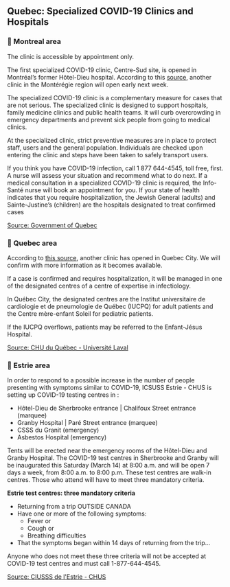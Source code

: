 ## Quebec: Specialized COVID-19 Clinics and Hospitals

### 📍 Montreal area

The clinic is accessible by appointment only.

The first specialized COVID-19 clinic, Centre-Sud site, is opened in Montréal’s former Hôtel-Dieu hospital. According to this [source](https://globalnews.ca/news/6654510/quebec-coronavirus-clinics-how-they-work/), another clinic in the Montérégie region will open early next week.

The specialized COVID-19 clinic is a complementary measure for cases that are not serious. The specialized clinic is designed to support hospitals, family medicine clinics and public health teams. It will curb overcrowding in emergency departments and prevent sick people from going to medical clinics.

At the specialized clinic, strict preventive measures are in place to protect staff, users and the general population. Individuals are checked upon entering the clinic and steps have been taken to safely transport users.

If you think you have COVID-19 infection, call 1 877 644-4545, toll free, first. A nurse will assess your situation and recommend what to do next. If a medical consultation in a specialized COVID-19 clinic is required, the Info-Santé nurse will book an appointment for you. If your state of health indicates that you require hospitalization, the Jewish General (adults) and Sainte-Justine’s (children) are the hospitals designated to treat confirmed cases

[Source: Government of Quebec](https://santemontreal.qc.ca/en/public/coronavirus-covid-19/#c35268)

### 📍 Quebec area

According to [this source](https://globalnews.ca/news/6654510/quebec-coronavirus-clinics-how-they-work/), another clinic has opened in Quebec City. We will confirm with more information as it becomes available.

If a case is confirmed and requires hospitalization, it will be managed in one of the designated centres of a centre of expertise in infectiology.

In Québec City, the designated centres are the Institut universitaire de cardiologie et de pneumologie de Québec (IUCPQ) for adult patients and the Centre mère-enfant Soleil for pediatric patients.

If the IUCPQ overflows, patients may be referred to the Enfant-Jésus Hospital.

[Source: CHU du Québec - Université Laval](<chudequebec.ca/coronavirus-(covid-19)/trajectoire-regionale.aspx>)

### 📍 Estrie area

In order to respond to a possible increase in the number of people presenting with symptoms similar to COVID-19, ICSUSS Estrie - CHUS is setting up COVID-19 testing centres in :

- Hôtel-Dieu de Sherbrooke entrance | Chalifoux Street entrance (marquee)
- Granby Hospital | Paré Street entrance (marquee)
- CSSS du Granit (emergency)
- Asbestos Hospital (emergency)

Tents will be erected near the emergency rooms of the Hôtel-Dieu and Granby Hospital. The COVID-19 test centres in Sherbrooke and Granby will be inaugurated this Saturday (March 14) at 8:00 a.m. and will be open 7 days a week, from 8:00 a.m. to 8:00 p.m. These test centres are walk-in centres. Those who attend will have to meet three mandatory criteria.

**Estrie test centres: three mandatory criteria**

- Returning from a trip OUTSIDE CANADA
- Have one or more of the following symptoms:
  - Fever or
  - Cough or
  - Breathing difficulties
- That the symptoms began within 14 days of returning from the trip...

Anyone who does not meet these three criteria will not be accepted at COVID-19 test centres and must call 1-877-644-4545.

[Source: CIUSSS de l'Estrie - CHUS](https://www.santeestrie.qc.ca/nouvelle/covid-19-etat-de-la-situation/)
